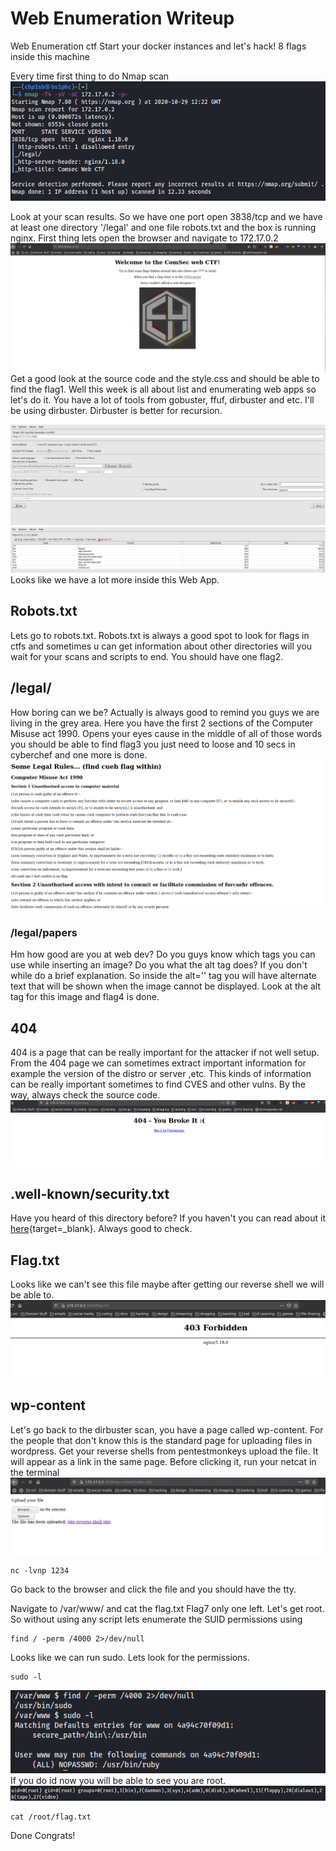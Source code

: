 # Web Enumeration Writeup

Web Enumeration ctf
Start your docker instances and let's hack!
8 flags inside this machine

Every time first thing to do Nmap scan
![scan](img/scan.png)

Look at your scan results. So we have one port open 3838/tcp and we have at least one directory '/legal' and one file robots.txt and the box is running nginx.
First thing lets open the browser and navigate to 172.17.0.2
![Homepage](img/index.png)
Get a good look at the source code and the style.css and should be able to find the flag1.
Well this week is all about list and enumerating web apps so let's do it. You have a lot of tools from gobuster, ffuf, dirbuster and etc.
I'll be using dirbuster. Dirbuster is better for recursion.

![](img/startingdirbuster.png)
![](img/dirbuster.png)
Looks like we have a lot more inside this Web App.

## Robots.txt

Lets go to robots.txt. Robots.txt is always a good spot to look for flags in ctfs and sometimes u can get information about other directories will you wait for your scans and scripts to end.
You should have one flag2.


## /legal/

How boring can we be? Actually is always good to remind you guys we are living in the grey area. Here you have the first 2 sections of the Computer Misuse act 1990. Opens your eyes cause in the middle of all of those words you should be able to find flag3 you just need to loose and 10 secs in cyberchef and one more is done. 
![](img/legal.png)

### /legal/papers

Hm how good are you at web dev? Do you guys know which tags you can use while inserting an image?
Do you what the alt tag does?
If you don't while do a brief explanation. So inside the alt='' tag you will have alternate text that will be shown when the image cannot be displayed. Look at the alt tag for this image and flag4 is done. 


## 404

404 is a page that can be really important for the attacker if not well setup. From the 404 page we can sometimes extract important information for example the version of the distro or server ,etc. This kinds of information can be really important sometimes to find CVES and other vulns.
By the way, always check the source code.
![](img/404.png)

## .well-known/security.txt

Have you heard of this directory before? If you haven't you can read about it [here](https://en.wikipedia.org/wiki/Security.txt){target=_blank}. Always good to check.

## Flag.txt

Looks like we can't see this file maybe after getting our reverse shell we will be able to.
![](img/flag_txt.png)


## wp-content

Let's go back to the dirbuster scan, you have a page called wp-content. For the people that don't know this is the standard page for uploading files in wordpress. Get your reverse shells from pentestmonkeys upload the file. It will appear as a link in the same page. Before clicking it, run your netcat in the terminal
![](img/reversein.png)

```
nc -lvnp 1234
```
Go back to the browser and click the file and you should have the tty.

Navigate to /var/www/ and cat the flag.txt
Flag7 only one left.
Let's get root.
So without using any script lets enumerate the SUID permissions using
```
find / -perm /4000 2>/dev/null
```
Looks like we can run sudo.
Lets look for the permissions.
```
sudo -l
```
![](img/privesc.png)
If you do id now you will be able to see you are root. 
![](img/rooted.png)
```
cat /root/flag.txt
```
Done Congrats!

